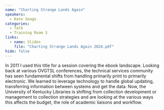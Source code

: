 ```yaml
---
name: "Charting Strange Lands Again"
speakers:
  - Kate Seago
categories:
  - Talk
  - Training Room 3
links:
  - name: Slides
    file: "Charting Strange Lands Again 2024.pdf"
hide: false
---
```


In 2011 I used this title for a session covering the ebook landscape. Looking back at various OVGTSL conferences, the technical services community has seen fundamental shifts from handling primarily print to primarily electronic. We learned to leverage technology to handle global updating, transferring information between systems and get the data. Now, the University of Kentucky Libraries is shifting from collection development or management to collection strategies and are looking at the various ways this affects the budget, the role of academic liaisons and workflow.